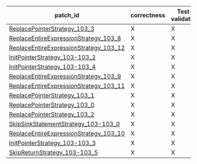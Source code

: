  | patch_id |correctness |Test-validation |NPEX-validation |
 |--- | --- | --- | --- | 
 | [ReplacePointerStrategy_103_3](./patches/ReplacePointerStrategy_103_3/patch.java#L104) | X | X | X | 
 | [ReplaceEntireExpressionStrategy_103_8](./patches/ReplaceEntireExpressionStrategy_103_8/patch.java#L104) | X | X | X | 
 | [ReplaceEntireExpressionStrategy_103_12](./patches/ReplaceEntireExpressionStrategy_103_12/patch.java#L104) | X | X | O | 
 | [InitPointerStrategy_103-103_2](./patches/InitPointerStrategy_103-103_2/patch.java#L104) | X | X | X | 
 | [InitPointerStrategy_103-103_4](./patches/InitPointerStrategy_103-103_4/patch.java#L104) | X | X | X | 
 | [ReplaceEntireExpressionStrategy_103_9](./patches/ReplaceEntireExpressionStrategy_103_9/patch.java#L104) | X | X | X | 
 | [ReplaceEntireExpressionStrategy_103_11](./patches/ReplaceEntireExpressionStrategy_103_11/patch.java#L104) | X | X | X | 
 | [ReplacePointerStrategy_103_1](./patches/ReplacePointerStrategy_103_1/patch.java#L104) | X | X | X | 
 | [ReplacePointerStrategy_103_0](./patches/ReplacePointerStrategy_103_0/patch.java#L104) | X | X | X | 
 | [ReplacePointerStrategy_103_2](./patches/ReplacePointerStrategy_103_2/patch.java#L104) | X | X | X | 
 | [SkipSinkStatementStrategy_103-103_0](./patches/SkipSinkStatementStrategy_103-103_0/patch.java#L104) | X | X | X | 
 | [ReplaceEntireExpressionStrategy_103_10](./patches/ReplaceEntireExpressionStrategy_103_10/patch.java#L104) | X | X | X | 
 | [InitPointerStrategy_103-103_3](./patches/InitPointerStrategy_103-103_3/patch.java#L104) | X | X | X | 
 | [SkipReturnStrategy_103-103_5](./patches/SkipReturnStrategy_103-103_5/patch.java#L104) | X | X | X | 
